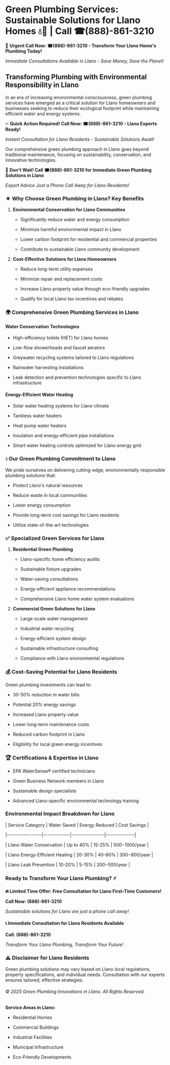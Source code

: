 # Green Plumbing Services: Sustainable Solutions for Llano Homes 💧🌿 | Call ☎(888)-861-3210

🚨 **Urgent Call Now: ☎(888)-861-3210 - Transform Your Llano Home's Plumbing Today!**
*Immediate Consultations Available in Llano - Save Money, Save the Planet!*

## Transforming Plumbing with Environmental Responsibility in Llano

In an era of increasing environmental consciousness, green plumbing services have emerged as a critical solution for Llano homeowners and businesses seeking to reduce their ecological footprint while maintaining efficient water and energy systems. 

🔥 **Quick Action Required! Call Now: ☎(888)-861-3210 - Llano Experts Ready!**
*Instant Consultation for Llano Residents - Sustainable Solutions Await!*

Our comprehensive green plumbing approach in Llano goes beyond traditional maintenance, focusing on sustainability, conservation, and innovative technologies.

🚨 **Don't Wait! Call ☎(888)-861-3210 for Immediate Green Plumbing Solutions in Llano**
*Expert Advice Just a Phone Call Away for Llano Residents!*

### ★ Why Choose Green Plumbing in Llano? Key Benefits

1. **Environmental Conservation for Llano Communities** 
   - Significantly reduce water and energy consumption
   - Minimize harmful environmental impact in Llano
   - Lower carbon footprint for residential and commercial properties
   - Contribute to sustainable Llano community development

2. **Cost-Effective Solutions for Llano Homeowners** 
   - Reduce long-term utility expenses
   - Minimize repair and replacement costs
   - Increase Llano property value through eco-friendly upgrades
   - Qualify for local Llano tax incentives and rebates

### 🌍 Comprehensive Green Plumbing Services in Llano

#### Water Conservation Technologies
- High-efficiency toilets (HET) for Llano homes
- Low-flow showerheads and faucet aerators
- Greywater recycling systems tailored to Llano regulations
- Rainwater harvesting installations
- Leak detection and prevention technologies specific to Llano infrastructure

#### Energy-Efficient Water Heating
- Solar water heating systems for Llano climate
- Tankless water heaters
- Heat pump water heaters
- Insulation and energy-efficient pipe installations
- Smart water heating controls optimized for Llano energy grid

### 💧 Our Green Plumbing Commitment to Llano

We pride ourselves on delivering cutting-edge, environmentally responsible plumbing solutions that:
- Protect Llano's natural resources
- Reduce waste in local communities
- Lower energy consumption
- Provide long-term cost savings for Llano residents
- Utilize state-of-the-art technologies

### ✅ Specialized Green Services for Llano

1. **Residential Green Plumbing**
   - Llano-specific home efficiency audits
   - Sustainable fixture upgrades
   - Water-saving consultations
   - Energy-efficient appliance recommendations
   - Comprehensive Llano home water system evaluations

2. **Commercial Green Solutions for Llano**
   - Large-scale water management
   - Industrial water recycling
   - Energy-efficient system design
   - Sustainable infrastructure consulting
   - Compliance with Llano environmental regulations

### 💰 Cost-Saving Potential for Llano Residents

Green plumbing investments can lead to:
- 30-50% reduction in water bills
- Potential 20% energy savings
- Increased Llano property value
- Lower long-term maintenance costs
- Reduced carbon footprint in Llano
- Eligibility for local green energy incentives

### 🏆 Certifications & Expertise in Llano

- EPA WaterSense® certified technicians
- Green Business Network members in Llano
- Sustainable design specialists
- Advanced Llano-specific environmental technology training

### Environmental Impact Breakdown for Llano

| Service Category | Water Saved | Energy Reduced | Cost Savings |
|-----------------|-------------|----------------|--------------|
| Llano Water Conservation | Up to 40% | 15-25% | $500-$1000/year |
| Llano Energy-Efficient Heating | 20-30% | 40-60% | $300-$800/year |
| Llano Leak Prevention | 10-20% | 5-15% | $200-$500/year |

### Ready to Transform Your Llano Plumbing? ⚡

**🔥 Limited Time Offer: Free Consultation for Llano First-Time Customers!**

**Call Now: (888)-861-3210**
*Sustainable solutions for Llano are just a phone call away!*

#### 📞 Immediate Consultation for Llano Residents Available

**Call: (888)-861-3210**
*Transform Your Llano Plumbing, Transform Your Future!*

### ⚠️ Disclaimer for Llano Residents

Green plumbing solutions may vary based on Llano local regulations, property specifications, and individual needs. Consultation with our experts ensures tailored, effective strategies.

###### © 2025 Green Plumbing Innovations in Llano. All Rights Reserved.

**Service Areas in Llano:** 
- Residential Homes
- Commercial Buildings
- Industrial Facilities
- Municipal Infrastructure
- Eco-Friendly Developments